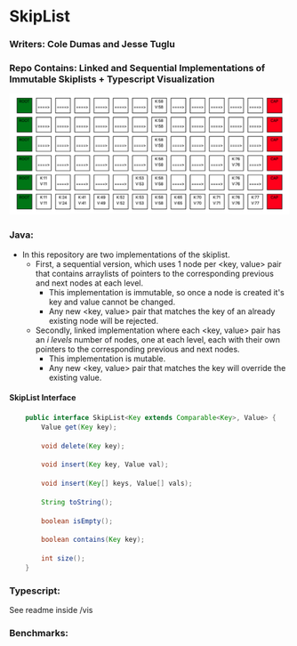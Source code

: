 # SkipList
### Writers: Cole Dumas and Jesse Tuglu
### Repo Contains: Linked and Sequential Implementations of Immutable Skiplists + Typescript Visualization
![alt text](https://github.com/jessetuglu/skiplist/blob/main/sl.png?raw=true)
### Java:

- In this repository are two implementations of the skiplist.
    - First, a sequential version, which uses 1 node per <key, value> pair that contains arraylists of pointers to the corresponding previous and next nodes at each level.
        - This implementation is immutable, so once a node is created it's key and value cannot be changed. 
        - Any new <key, value> pair that matches the key of an already existing node will be rejected.
    - Secondly, linked implementation where each <key, value> pair has an _i levels_ number of nodes, one at each level, each with their own pointers to the corresponding previous and next nodes.
        - This implementation is mutable.
        - Any new <key, value> pair that matches the key will override the existing value.
#### SkipList Interface
```java
    public interface SkipList<Key extends Comparable<Key>, Value> {
        Value get(Key key);

        void delete(Key key);

        void insert(Key key, Value val);

        void insert(Key[] keys, Value[] vals);

        String toString();

        boolean isEmpty();

        boolean contains(Key key);

        int size();
    }
```
### Typescript:
See readme inside /vis
### Benchmarks:

